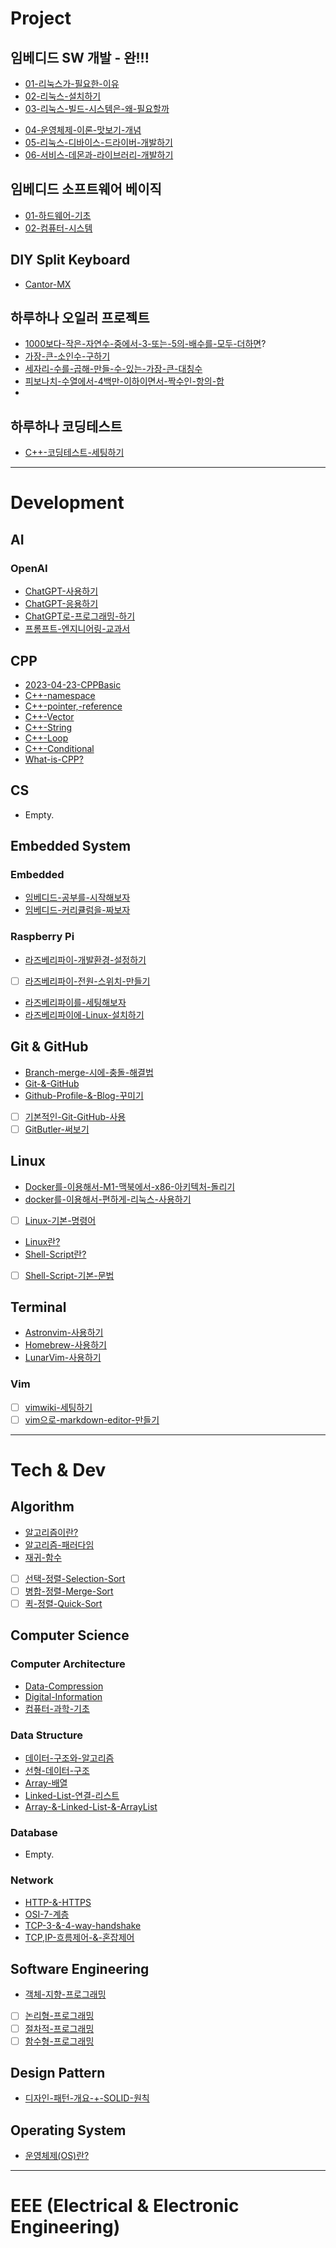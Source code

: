 # Project

## 임베디드 SW 개발 - 완!!!

- [01-리눅스가-필요한-이유](01-리눅스가-필요한-이유.md)
- [02-리눅스-설치하기](02-리눅스-설치하기)
- [03-리눅스-빌드-시스템은-왜-필요할까](03-리눅스-빌드-시스템은-왜-필요할까)
* [04-운영체제-이론-맛보기-개념](04-운영체제-이론-맛보기-개념)
* [05-리눅스-디바이스-드라이버-개발하기](05-리눅스-디바이스-드라이버-개발하기)
* [06-서비스-데몬과-라이브러리-개발하기](06-서비스-데몬과-라이브러리-개발하기)

## 임베디드 소프트웨어 베이직

- [01-하드웨어-기초](01-하드웨어-기초)
- [02-컴퓨터-시스템](02-컴퓨터-시스템)

## DIY Split Keyboard

- [Cantor-MX](Cantor-MX)

## 하루하나 오일러 프로젝트

- [1000보다-작은-자연수-중에서-3-또는-5의-배수를-모두-더하면](1000보다-작은-자연수-중에서-3-또는-5의-배수를-모두-더하면)?
- [가장-큰-소인수-구하기](가장-큰-소인수-구하기)
- [세자리-수를-곱해-만들-수-있는-가장-큰-대칭수](세자리-수를-곱해-만들-수-있는-가장-큰-대칭수)
- [피보나치-수열에서-4백만-이하이면서-짝수인-항의-합](피보나치-수열에서-4백만-이하이면서-짝수인-항의-합)
-

## 하루하나 코딩테스트

- [C++-코딩테스트-세팅하기](C++-코딩테스트-세팅하기)

---

# Development

## AI

### OpenAI

- [ChatGPT-사용하기](ChatGPT-사용하기)
- [ChatGPT-응용하기](ChatGPT-응용하기)
- [ChatGPT로-프로그래밍-하기](ChatGPT로-프로그래밍-하기)
- [프롬프트-엔지니어링-교과서](프롬프트-엔지니어링-교과서)

## CPP

- [2023-04-23-CPPBasic](2023-04-23-CPPBasic)
- [C++-namespace](C++-namespace)
- [C++-pointer,-reference](C++-pointer,-reference)
- [C++-Vector](C++-Vector)
- [C++-String](C++-String)
- [C++-Loop](C++-Loop)
- [C++-Conditional](C++-Conditional)
- [What-is-CPP?](What-is-CPP?)

## CS

- Empty.

## Embedded System

### Embedded

- [임베디드-공부를-시작해보자](임베디드-공부를-시작해보자)
- [임베디드-커리큘럼을-짜보자](임베디드-커리큘럼을-짜보자)

### Raspberry Pi

- [라즈베리파이-개발환경-설정하기](라즈베리파이-개발환경-설정하기)
- [ ] [라즈베리파이-전원-스위치-만들기](라즈베리파이-전원-스위치-만들기)
- [라즈베리파이를-세팅해보자](라즈베리파이를-세팅해보자)
- [라즈베리파이에-Linux-설치하기](라즈베리파이에-Linux-설치하기)

## Git & GitHub

- [Branch-merge-시에-충돌-해결법](Branch-merge-시에-충돌-해결법)
- [Git-&-GitHub](Git-&-GitHub)
- [Github-Profile-&-Blog-꾸미기](Github-Profile-&-Blog-꾸미기)
- [ ] [기본적인-Git-GitHub-사용](기본적인-Git-GitHub-사용)
- [ ] [GitButler-써보기](GitButler-써보기)

## Linux

- [Docker를-이용해서-M1-맥북에서-x86-아키텍처-돌리기](Docker를-이용해서-M1-맥북에서-x86-아키텍처-돌리기)
- [docker를-이용해서-편하게-리눅스-사용하기](docker를-이용해서-편하게-리눅스-사용하기)
- [ ] [Linux-기본-명령어](Linux-기본-명령어)
- [Linux란?](Linux란?)
- [Shell-Script란?](Shell-Script란?)
- [ ] [Shell-Script-기본-문법](Shell-Script-기본-문법)

## Terminal

- [Astronvim-사용하기](Astronvim-사용하기)
- [Homebrew-사용하기](Homebrew-사용하기)
- [LunarVim-사용하기](LunarVim-사용하기)

### Vim

- [ ] [vimwiki-세팅하기](vimwiki-세팅하기)
- [ ] [vim으로-markdown-editor-만들기](vim으로-markdown-editor-만들기)

---

# Tech & Dev

## Algorithm

- [알고리즘이란?](알고리즘이란?)
- [알고리즘-패러다임](알고리즘-패러다임)
- [재귀-함수](재귀-함수)
- [ ] [선택-정렬-Selection-Sort](선택-정렬-Selection-Sort>)
- [ ] [병합-정렬-Merge-Sort](병합-정렬-Merge-Sort)
- [ ] [퀵-정렬-Quick-Sort](퀵-정렬-Quick-Sort)

## Computer Science

### Computer Architecture

- [Data-Compression](Data-Compression)
- [Digital-Information](Digital-Information)
- [컴퓨터-과학-기초](컴퓨터-과학-기초)

### Data Structure

- [데이터-구조와-알고리즘](데이터-구조와-알고리즘)
- [선형-데이터-구조](선형-데이터-구조)
- [Array-배열](Array-배열)
- [Linked-List-연결-리스트](Linked-List-연결-리스트)
- [Array-&-Linked-List-&-ArrayList](Array-&-Linked-List-&-ArrayList)

### Database

- Empty.

### Network

- [HTTP-&-HTTPS](HTTP-&-HTTPS)
- [OSI-7-계층](OSI-7-계층)
- [TCP-3-&-4-way-handshake](TCP-3-&-4-way-handshake)
- [TCP,IP-흐름제어-&-혼잡제어](TCP,IP-흐름제어-&-혼잡제어)

## Software Engineering

- [객체-지향-프로그래밍](객체-지향-프로그래밍)
- [ ] [논리형-프로그래밍](논리형-프로그래밍)
- [ ] [절차적-프로그래밍](절차적-프로그래밍)
- [ ] [함수형-프로그래밍](함수형-프로그래밍)

## Design Pattern

- [디자인-패턴-개요-+-SOLID-원칙](디자인-패턴-개요-+-SOLID-원칙)

## Operating System

- [운영체제(OS)란?](<운영체제(OS)란?>)

---

# EEE (Electrical & Electronic Engineering)
